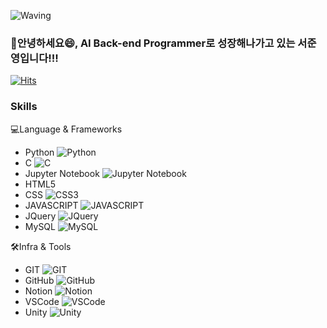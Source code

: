 ![Waving](https://capsule-render.vercel.app/api?type=waving&height=300&text=exercises+for+Programmer&fontAlign=50&fontAlignY=40&color=gradient)

### 🙇안녕하세요😄, AI Back-end Programmer로 성장해나가고 있는 서준영입니다!!!

[![Hits](https://hits.seeyoufarm.com/api/count/incr/badge.svg?url=https%3A%2F%2Fgithub.com%2Fapej88&count_bg=%23B7F28A&title_bg=%239E9E9E&icon=&icon_color=%23E7E7E7&title=hits&edge_flat=false)](https://hits.seeyoufarm.com)

<!--
**apej88/apej88** is a ✨ _special_ ✨ repository because its `README.md` (this file) appears on your GitHub profile.

Here are some ideas to get you started:

- 🔭 I’m currently working on ...
- 🌱 I’m currently learning ...
- 👯 I’m looking to collaborate on ...
- 🤔 I’m looking for help with ...
- 💬 Ask me about ...
- 📫 How to reach me: ...
- 😄 Pronouns: ...
- ⚡ Fun fact: ...
-->

### Skills
💻Language & Frameworks
* Python
![Python](https://img.shields.io/badge/python-3776AB.svg?&style=for-the-badge&logo=python&logoColor=white)
* C
![C](https://img.shields.io/badge/C-A8B9CC.svg?&style=for-the-badge&logo=C&logoColor=white)
* Jupyter Notebook
![Jupyter Notebook](https://img.shields.io/badge/Jupyter%20Notebook-F37626.svg?&style=for-the-badge&logo=Jupyter%20Notebook&logoColor=white)
* HTML5
* CSS
![CSS3](https://img.shields.io/badge/CSS3-1572B6.svg?&style=for-the-badge&logo=CSS3&logoColor=white)
* JAVASCRIPT
![JAVASCRIPT](https://img.shields.io/badge/JAVASCRIPT-F7DF1E.svg?&style=for-the-badge&logo=JAVASCRIPT&logoColor=white)
* JQuery
![JQuery](https://img.shields.io/badge/JQuery-0769AD.svg?&style=for-the-badge&logo=JQuery&logoColor=white)
* MySQL
![MySQL](https://img.shields.io/badge/MySQL-4479A1.svg?&style=for-the-badge&logo=MySQL&logoColor=white)

🛠️Infra & Tools
* GIT
![GIT](https://img.shields.io/badge/GIT-F05032.svg?&style=for-the-badge&logo=GIT&logoColor=white)
* GitHub
![GitHub](https://img.shields.io/badge/GitHub-181717.svg?&style=for-the-badge&logo=GitHub&logoColor=white)
* Notion
![Notion](https://img.shields.io/badge/Notion-000000.svg?&style=for-the-badge&logo=Notion&logoColor=white)
* VSCode
![VSCode](https://img.shields.io/badge/VSCode-007ACC.svg?&style=for-the-badge&logo=VSCode&logoColor=white)
* Unity
![Unity](https://img.shields.io/badge/Unity-000000.svg?&style=for-the-badge&logo=Unity&logoColor=white)